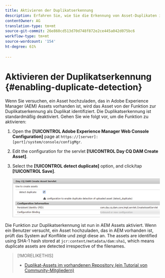 ```yaml
---
title: Aktivieren der Duplikatserkennung
description: Erfahren Sie, wie Sie die Erkennung von Asset-Duplikaten in AEM aktivieren.
contentOwner: AG
translation-type: tm+mt
source-git-commit: 26e860cd513d70d748f872e2ce445a042d075bc6
workflow-type: tm+mt
source-wordcount: '154'
ht-degree: 61%

---
```



# Aktivieren der Duplikatserkennung {#enabling-duplicate-detection}

Wenn Sie versuchen, ein Asset hochzuladen, das in Adobe Experience Manager (AEM) Assets vorhanden ist, wird das Asset von der Funktion zur Duplikatserkennung als Duplikat identifiziert. Die Duplikatserkennung ist standardmäßig deaktiviert. Gehen Sie wie folgt vor, um die Funktion zu aktivieren:

1. Open the **[!UICONTROL Adobe Experience Manager Web Console Configuration]** page at `https://[server]:[port]/system/console/configMgr`.
1. Edit the configuration for the servlet **[!UICONTROL Day CQ DAM Create Asset]**.
1. Select the **[!UICONTROL detect duplicate]** option, and click/tap **[!UICONTROL Save]**.

   ![Auswahl der Option „Duplikat erkennen“ im Servlet](assets/chlimage_1-377.png)

Die Funktion zur Duplikatserkennung ist nun in AEM Assets aktiviert. Wenn ein Benutzer versucht, ein Asset hochzuladen, das in AEM vorhanden ist, prüft das System auf Konflikte und zeigt diese an. The assets are identified using SHA-1 hash stored at `jcr:content/metadata/dam:sha1`, which means duplicate assets are detected irrespective of the filenames.

>[!MORELIKETHIS]
>
>* [Duplikat-Assets im vorhandenen Repository (ein Tutorial von Community-Mitgliedern)](https://experience-aem.blogspot.com/2019/06/aem-65-find-duplicate-assets-binaries-in-existing-repository.html)

